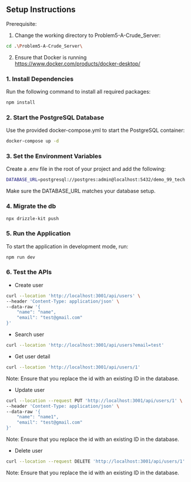## Setup Instructions

Prerequisite:
1. Change the working directory to Problem5-A-Crude_Server:
```bash
cd .\Problem5-A-Crude_Server\
```

2. Ensure that Docker is running
https://www.docker.com/products/docker-desktop/


### 1. Install Dependencies

Run the following command to install all required packages:

```bash
npm install
```

### 2. Start the PostgreSQL Database
Use the provided docker-compose.yml to start the PostgreSQL container:

```bash
docker-compose up -d
```


### 3. Set the Environment Variables
Create a .env file in the root of your project and add the following:

```bash
DATABASE_URL=postgresql://postgres:admin@localhost:5432/demo_99_tech
```

Make sure the DATABASE_URL matches your database setup.

### 4. Migrate the db
```bash
npx drizzle-kit push
```

### 5. Run the Application
To start the application in development mode, run:

```bash
npm run dev
```

### 6. Test the APIs

- Create user
```bash
curl --location 'http://localhost:3001/api/users' \
--header 'Content-Type: application/json' \
--data-raw '{
    "name": "name",
    "email": "test@gmail.com"
}'
```

- Search user
```bash
curl --location 'http://localhost:3001/api/users?email=test'
```

- Get user detail
```bash
curl --location 'http://localhost:3001/api/users/1'
```
Note: Ensure that you replace the id with an existing ID in the database.

- Update user
```bash
curl --location --request PUT 'http://localhost:3001/api/users/1' \
--header 'Content-Type: application/json' \
--data-raw '{
    "name": "name1",
    "email": "test@gmail.com"
}'
```
Note: Ensure that you replace the id with an existing ID in the database.

- Delete user
```bash
curl --location --request DELETE 'http://localhost:3001/api/users/1'
```
Note: Ensure that you replace the id with an existing ID in the database.